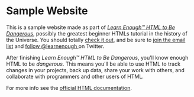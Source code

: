 # Sample Website

This is a sample website made as part of [*Learn Enough™ HTML to Be
Dangerous*](http://learnenough.com/html-tutorial), possibly the greatest
beginner HTMLs tutorial in the history of the Universe. You should totally [
check it out](http://learnenough.com/HTML-tutorial), and be sure to [join
the email list](http://learnenough.com/#email_list) and [follow @learnenough
](http://twitter.com/learnenough) on Twitter.

After finishing *Learn Enough™ HTML to Be Dangerous*, you'll know enough HTML
to be *dangerous*. This means you'll be able to use HTML to track changes in
your projects, back up data, share your work with others, and collaborate
with programmers and other users of HTML.

For more info see the [official HTML documentation](https://HTML-scm.com/).
